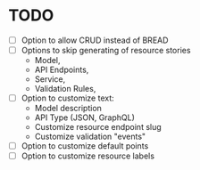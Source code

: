 # TODO

- [ ] Option to allow CRUD instead of BREAD
- [ ] Options to skip generating of resource stories
  - Model,
  - API Endpoints,
  - Service,
  - Validation Rules,
- [ ] Option to customize text:
  - Model description
  - API Type (JSON, GraphQL)
  - Customize resource endpoint slug
  - Customize validation "events"
- [ ] Option to customize default points
- [ ] Option to customize resource labels
